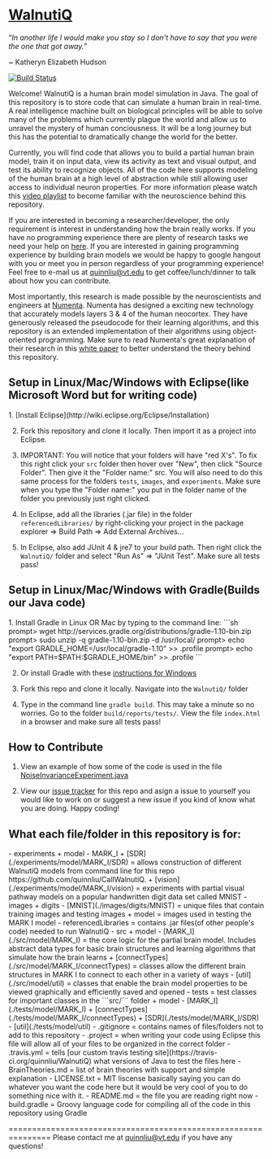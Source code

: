 [WalnutiQ](http://walnutiq.com)
==========

“*In another life I would make you stay so I don't have to say
that you were the one that got away.*”  

~ Katheryn Elizabeth Hudson

[![Build Status](https://travis-ci.org/quinnliu/WalnutiQ.png)](https://travis-ci.org/quinnliu/WalnutiQ)

Welcome! WalnutiQ is a human brain model simulation in Java. 
The goal of this repository is to store code that can 
simulate a human brain in real-time. A real intelligence machine 
built on biological principles will be able to solve many of the 
problems which currently plague the world and allow us to unravel
the mystery of human conciousness. It will be a long journey but
this has the potential to dramatically change the world for the 
better.

Currently, you will find code that allows you to build a partial 
human brain model, train it on input data, view its activity 
as text and visual output, and test its ability to recognize 
objects. All of the code here supports modeling of the human 
brain at a high level of abstraction while still allowing user
access to individual neuron properties. For more information please 
watch this [video playlist](http://www.youtube.com/playlist?list=PLPXsMt57rLtgddN0NQEmXP-FbF6wt2O-f) 
to become familiar with the neuroscience behind this repository.

If you are interested in becoming a researcher/developer, the 
only requirement is interest in understanding how the brain 
really works. If you have no programming experience there are
plenty of research tasks we need your help on [here](https://github.com/quinnliu/WalnutiQ/issues?labels=Research).
If you are interested in gaining programming experience by
building brain models we would be happy to google hangout with 
you or meet you in person regardless of your programming
experience! Feel free to e-mail us at quinnliu@vt.edu to get 
coffee/lunch/dinner to talk about how you can contribute.

Most importantly, this research is made possible by the 
neuroscientists and engineers at [Numenta](http://numenta.org/). 
Numenta has designed a exciting new technology that accurately models 
layers 3 & 4 of the human neocortex. They have generously released 
the pseudocode for their learning algorithms, and this repository is an 
extended implementation of their algorithms using object-oriented 
programming. Make sure to read Numenta's great explanation 
of their research in this [white paper](https://db.tt/FuQWQuwE) 
to better understand the theory behind this repository.

<h2>Setup in Linux/Mac/Windows with Eclipse(like Microsoft Word
    but for writing code)</h2>
1. [Install Eclipse](http://wiki.eclipse.org/Eclipse/Installation)

2. Fork this repository and clone it locally. Then import it as a 
project into Eclipse.

3. IMPORTANT: You will notice that your folders will have "red X's". 
   To fix this right click your `src` folder then hover over "New", 
   then click "Source Folder". Then give it the "Folder name:" src. 
   You will also need to do this same process for the folders 
   `tests`, `images`, and `experiments`. Make sure 
   when you type the "Folder name:" you put in the folder name of 
   the folder you previously just right clicked.

4. In Eclipse, add all the libraries (.jar file) in the folder 
   `referencedLibraries/` by right-clicking your project in 
   the package explorer => Build Path => Add External Archives...

5. In Eclipse, also add JUnit 4 & jre7 to your build path. Then 
   right click the `WalnutiQ/` folder and select "Run As" => 
   "JUnit Test". Make sure all tests pass!
  
<h2>Setup in Linux/Mac/Windows with Gradle(Builds our Java code)</h2>
1. Install Gradle in Linux OR Mac by typing to the command line:
   ```sh
   prompt> wget http://services.gradle.org/distributions/gradle-1.10-bin.zip
   prompt> sudo unzip -q gradle-1.10-bin.zip -d /usr/local/
   prompt> echo "export GRADLE_HOME=/usr/local/gradle-1.10" >> .profile
   prompt> echo "export PATH=$PATH:$GRADLE_HOME/bin" >> .profile
   ```
   
2. Or install Gradle with these [instructions for Windows](https://db.tt/DMF3ww2D)

3. Fork this repo and clone it locally. Navigate into the `WalnutiQ/` folder

4. Type in the command line `gradle build`. This may take a minute so no worries.
   Go to the folder `build/reports/tests/`. View the file `index.html` in 
   a browser and make sure all tests pass!

<h2>How to Contribute</h2>

1. View an example of how some of the code is used in the file
   [NoiseInvarianceExperiment.java](./experiments/model/MARK_I/vision/NoiseInvarianceExperiment.java)

2. View our [issue tracker](https://github.com/quinnliu/WalnutiQ/issues?state=open) 
   for this repo and asign a issue to yourself you would like to work on or suggest
   a new issue if you kind of know what you are doing. Happy coding!

<h2>What each file/folder in this repository is for:</h2>
  - experiments  
      + model
          - MARK_I
            + [SDR](./experiments/model/MARK_I/SDR) = allows construction of different WalnutiQ
              models from command line for this repo https://github.com/quinnliu/CallWalnutiQ. 
            + [vision](./experiments/model/MARK_I/vision) = experiments with partial 
              visual pathway models on a popular handwritten digit data
              set called MNIST
  - images
      + digits
          - [MNIST](./images/digits/MNIST) = unique files that contain training images 
            and testing images
      + model = images used in testing the MARK I model
  - referencedLibraries = contains .jar files(of other people's code) needed to run WalnutiQ
  - src
      + model
          - [MARK_I](./src/model/MARK_I) = the core logic for the partial brain model. 
            Includes abstract data types for basic brain structures and learning 
            algorithms that simulate how the brain learns
            + [connectTypes](./src/model/MARK_I/connectTypes) = classes allow the different brain structures in MARK I to 
              connect to each other in a variety of ways
          - [util](./src/model/util) = classes that enable the brain model properties to be viewed
            graphically and efficiently saved and opened
  - tests = test classes for important classes in the ```src/``` folder
      + model
          - [MARK_I](./tests/model/MARK_I)
            + [connectTypes](./tests/model/MARK_I/connectTypes)
            + [SDR](./tests/model/MARK_I/SDR)
          - [util](./tests/model/util)
  - .gitignore = contains names of files/folders not to add to this repository
  - .project = when writing your code using Eclipse this file will allow all of
               your files to be organized in the correct folder
  - .travis.yml = tells [our custom travis testing site](https://travis-ci.org/quinnliu/WalnutiQ) 
                  what versions of Java to test the files here
  - BrainTheories.md = list of brain theories with support and simple explanation
  - LICENSE.txt = MIT liscense basically saying you can do whatever you want the code here but it would be very cool of you to 
                  do something nice with it.
  - README.md = the file you are reading right now
  - build.gradle = Groovy language code for compiling all of the code in this repository using Gradle

===============================================================
Please contact me at quinnliu@vt.edu if you have any questions! 